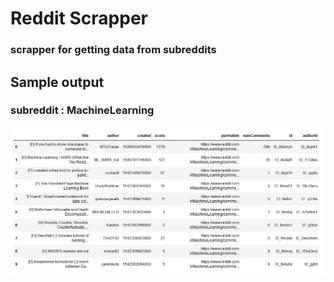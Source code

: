 # Reddit Scrapper
### scrapper for getting data from subreddits

## Sample output

### subreddit : MachineLearning

![reddit scrapper output ](images/output.jpg)
